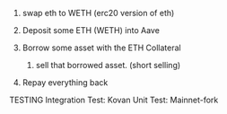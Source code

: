 1. swap eth to WETH (erc20 version of eth)
1. Deposit some ETH (WETH) into Aave

2. Borrow some asset with the ETH Collateral
   1. sell that borrowed asset. (short selling)
3. Repay everything back


TESTING
Integration Test: Kovan 
Unit Test: Mainnet-fork
